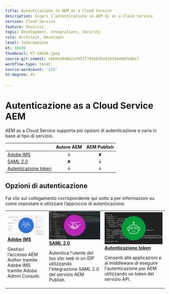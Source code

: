```yaml
---
title: Autenticazione in AEM as a Cloud Service
description: Scopri l’autenticazione in AEM di as a Cloud Service.
version: Cloud Service
feature: Security
topic: Development, Integrations, Security
role: Architect, Developer
level: Intermediate
kt: 10436
thumbnail: KT-10436.jpeg
source-git-commit: e666e38d6b2a7057f7016b35ad1034a4487e9bc7
workflow-type: tm+mt
source-wordcount: '115'
ht-degree: 4%

---
```



# Autenticazione as a Cloud Service AEM

AEM as a Cloud Service supporta più opzioni di autenticazione e varia in base al tipo di servizio.

|  | Autore AEM | AEM Publish |
|-----------------------|:----------:|:-----------:|
| [Adobe IMS](../accessing/overview.md) | ↓ | ✘ |
| [SAML 2.0](./saml-2-0.md) | ✘ | ↓ |
| [Autenticazione token](../../headless-tutorial/authentication/overview.md) | ↓ | ↓ |

## Opzioni di autenticazione

Fai clic sul collegamento corrispondente qui sotto a per informazioni su come impostare e utilizzare l’approccio di autenticazione.

<table>
  <tr>
   <td>
      <a  href="../accessing/overview.md"><img alt="Adobe IMS" src="./assets/card--adobe-ims.png"/></a>
      <div><strong><a href="../accessing/overview.md">Adobe IMS</a></strong></div>
      <p>
          Gestisci l’accesso AEM Author tramite Adobe IMS tramite Adobe Admin Console.
      </p>
    </td>   
   <td>
      <a  href="./saml-2-0.md"><img alt="SAML 2.0" src="./assets/card--saml-2-0.png"/></a>
      <div><strong><a href="./saml-2-0.md">SAML 2.0</a></strong></div>
      <p>
        Autentica l'utente del tuo sito web in un IDP utilizzando l'integrazione SAML 2.0 del servizio AEM Publish.
      </p>
    </td>   
   <td>
      <a  href="../../headless-tutorial/authentication/overview.md"><img alt="Token" src="./assets/card--token.png"/></a>
      <div><strong><a href="../../headless-tutorial/authentication/overview.md">Autenticazione token</a></strong></div>
      <p>
        Consenti alle applicazioni e ai middleware di eseguire l'autenticazione per AEM utilizzando un token del servizio API.
      </p>
    </td>   
  </tr>
</table>
